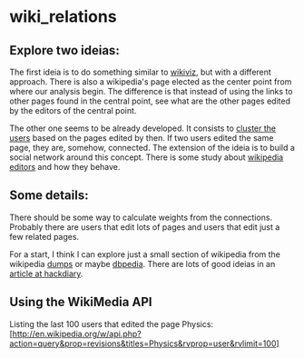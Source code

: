 wiki_relations
==============

Explore two ideias:
-------------------

The first ideia is to do something similar to [wikiviz][], but with a different approach. There is also a wikipedia's page elected as the center point from where our analysis begin. The difference is that instead of using the links to other pages found in the central point, see what are the other pages edited by the editors of the central point.

The other one seems to be already developed. It consists to [cluster the users][] based on the pages edited by then. If two users edited the same page, they are, somehow, connected. The extension of the ideia is to build a social network around this concept. There is some study about [wikipedia editors][] and how they behave.

Some details:
-------------

There should be some way to calculate weights from the connections. Probably there are users that edit lots of pages and users that edit just a few related pages.

For a start, I think I can explore just a small section of wikipedia from the wikipedia [dumps][] or maybe [dbpedia]. There are lots of good ideias in an [article at hackdiary].

Using the WikiMedia API
-----------------------
Listing the last 100 users that edited the page Physics: [http://en.wikipedia.org/w/api.php?action=query&prop=revisions&titles=Physics&rvprop=user&rvlimit=100]

[wikiviz]: http://www.chrisharrison.net/projects/wikiviz/
[dumps]: http://dumps.wikimedia.org/enwiki/
[dbpedia]: http://dbpedia.org/About
[article at hackdiary]: http://www.hackdiary.com/2012/04/05/extracting-a-social-graph-from-wikipedia-people-pages/
[cluster the users]: http://jace.zaiki.in/files/2009/05/19/cis-wikipedia-report1.pdf
[wikipedia editors]: http://ai.stanford.edu/~west1/pubs/wikiedits.pdf